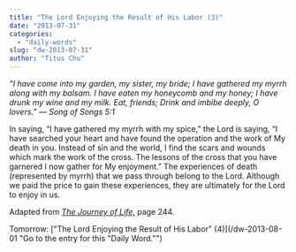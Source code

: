```yaml
---
title: "The Lord Enjoying the Result of His Labor (3)"
date: "2013-07-31"
categories: 
  - "daily-words"
slug: "dw-2013-07-31"
author: "Titus Chu"
---
```


_“I have come into my garden, my sister, my bride;_ _I have gathered my myrrh along with my balsam._ _I have eaten my honeycomb and my honey;_ _I have drunk my wine and my milk._ _Eat, friends;_ _Drink and imbibe deeply, O lovers.”_ _— Song of Songs 5:1_

In saying, “I have gathered my myrrh with my spice,” the Lord is saying, “I have searched your heart and have found the operation and the work of My death in you. Instead of sin and the world, I find the scars and wounds which mark the work of the cross. The lessons of the cross that you have garnered I now gather for My enjoyment.” The experiences of death (represented by myrrh) that we pass through belong to the Lord. Although we paid the price to gain these experiences, they are ultimately for the Lord to enjoy in us.

Adapted from _[The Journey of Life,](/book-journey "Go to the listing for this book.")_ page 244.

Tomorrow: ["The Lord Enjoying the Result of His Labor" (4)](/dw-2013-08-01 "Go to the entry for this "Daily Word."")
